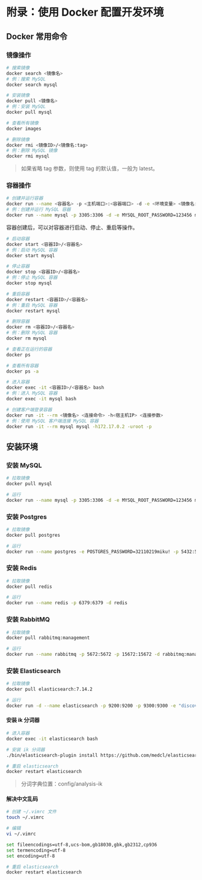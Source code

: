 # 附录：使用 Docker 配置开发环境



## Docker 常用命令



### 镜像操作

```bash
# 搜索镜像
docker search <镜像名>
# 例：搜索 MySQL
docker search mysql

# 安装镜像
docker pull <镜像名>
# 例：安装 MySQL
docker pull mysql

# 查看所有镜像
docker images

# 删除镜像
docker rmi <镜像ID>/<镜像名:tag>
# 例：删除 MySQL 镜像
docker rmi mysql
```

> 如果省略 tag 参数，则使用 tag 的默认值，一般为 latest。



### 容器操作



```bash
# 创建并运行容器
docker run --name <容器名> -p <主机端口>:<容器端口> -d -e <环境变量> <镜像名:tag>
# 例：创建并运行 MySQL 容器
docker run --name mysql -p 3305:3306 -d -e MYSQL_ROOT_PASSWORD=123456 mysql
```



容器创建后，可以对容器进行启动、停止、重启等操作。

```bash
# 启动容器
docker start <容器ID>/<容器名>
# 例：启动 MySQL 容器
docker start mysql

# 停止容器
docker stop <容器ID>/<容器名>
# 例：停止 MySQL 容器
docker stop mysql

# 重启容器
docker restart <容器ID>/<容器名>
# 例：重启 MySQL 容器
docker restart mysql

# 删除容器
docker rm <容器ID>/<容器名>
# 例：删除 MySQL 容器
docker rm mysql

# 查看正在运行的容器
docker ps

# 查看所有容器
docker ps -a

# 进入容器
docker exec -it <容器ID>/<容器名> bash
# 例：进入 MySQL 容器
docker exec -it mysql bash

# 创建客户端登录容器
docker run -it --rm <镜像名> <连接命令> -h<宿主机IP> <连接参数>
# 例：使用 MySQL 客户端连接 MySQL 容器
docker run -it --rm mysql mysql -h172.17.0.2 -uroot -p
```



## 安装环境



### 安装 MySQL



```bash
# 拉取镜像
docker pull mysql

# 运行
docker run --name mysql -p 3305:3306 -d -e MYSQL_ROOT_PASSWORD=123456 mysql
```


### 安装 Postgres



```bash
# 拉取镜像
docker pull postgres

# 运行
docker run --name postgres -e POSTGRES_PASSWORD=32110219miku! -p 5432:5432 -d postgres
```



### 安装 Redis



```bash
# 拉取镜像
docker pull redis

# 运行
docker run --name redis -p 6379:6379 -d redis
```





### 安装 RabbitMQ



```bash
# 拉取镜像
docker pull rabbitmq:management

# 运行
docker run --name rabbitmq -p 5672:5672 -p 15672:15672 -d rabbitmq:management
```





### 安装 Elasticsearch



```bash
# 拉取镜像
docker pull elasticsearch:7.14.2

# 运行
docker run -d --name elasticsearch -p 9200:9200 -p 9300:9300 -e "discovery.type=single-node" elasticsearch:7.14.2
```



#### 安装 ik 分词器

```bash
# 进入容器
docker exec -it elasticsearch bash

# 安装 ik 分词器
./bin/elasticsearch-plugin install https://github.com/medcl/elasticsearch-analysis-ik/releases/download/v7.14.2/elasticsearch-analysis-ik-7.14.2.zip

# 重启 elasticsearch
docker restart elasticsearch
```

> 分词字典位置：config/analysis-ik



#### 解决中文乱码

```bash
# 创建 ~/.vimrc 文件
touch ~/.vimrc

# 编辑
vi ~/.vimrc

set fileencodings=utf-8,ucs-bom,gb18030,gbk,gb2312,cp936
set termencoding=utf-8
set encoding=utf-8

# 重启 elasticsearch
docker restart elasticsearch
```